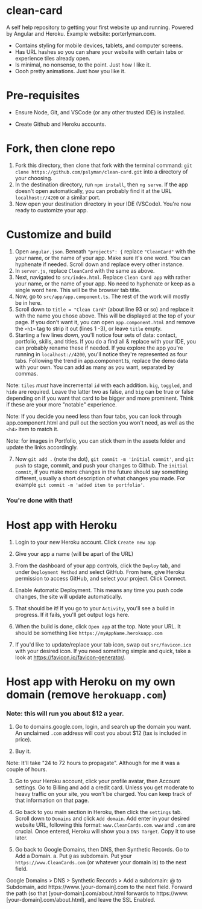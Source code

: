 # clean-card
A self help repository to getting your first website up and running. Powered by Angular and Heroku. Example website: porterlyman.com. 

- Contains styling for mobile devices, tablets, and computer screens. 
- Has URL hashes so you can share your website with certain tabs or experience tiles already open. 
- Is minimal, no nonsense, to the point. Just how I like it. 
- Oooh pretty animations. Just how you like it.

# Pre-requisites
- Ensure Node, Git, and VSCode (or any other trusted IDE) is installed. 

- Create Github and Heroku accounts.

# Fork, then clone repo
1. Fork this directory, then clone that fork with the terminal command: `git clone https://github.com/pslyman/clean-card.git` into a directory of your choosing. 
2. In the destination directory, run `npm install`, then `ng serve`. If the app doesn't open automatically, you can probably find it at the URL `localhost://4200` or a similar port.
3. Now open your destination directory in your IDE (VSCode). You're now ready to customize your app. 

# Customize and build
1. Open `angular.json`. Beneath `"projects": {` replace `"CleanCard"` with the your name, or the name of your app. Make sure it's one word. You can hyphenate if needed. Scroll down and replace every other instance.
2. In `server.js`, replace `CleanCard` with the same as above. 
3. Next, navigated to `src/index.html`. Replace `Clean Card app` with rather your name, or the name of your app. No need to hyphenate or keep as a single word here. This will be the browser tab title. 
4. Now, go to `src/app/app.component.ts`. The rest of the work will mostly be in here. 
5. Scroll down to `title = "Clean Card"` (about line 93 or so) and replace it with the name you chose above. This will be displayed at the top of your page. If you don't want it, you can open `app.component.html` and remove the `<h1>` tag to strip it out (lines 1 -3), or leave `title` empty. 
6. Starting a few lines down, you'll notice four sets of data: contact, portfolio, skills, and titles. If you do a find all & replace with your IDE, you can probably rename these if needed. If you explore the app you're running in `localhost://4200`, you'll notice they're represented as four tabs. Following the trend in app.component.ts, replace the demo data with your own. You can add as many as you want, separated by commas. 
 
Note: `tiles` _must_ have incremental `id` with each addition. `big`, `toggled`, and `hide` are required. Leave the latter two as false, and `big` can be true or false depending on if you want that card to be bigger and more prominent. Think if these are your more "notable" experience.

Note: If you decide you need less than four tabs, you can look through app.component.html and pull out the section you won't need, as well as the `<h4>` item to match it. 

Note: for images in Portfolio, you can stick them in the assets folder and update the links accordingly. 

7. Now `git add .` (note the dot), `git commit -m 'initial commit'`, and `git push` to stage, commit, and push your changes to Github. The `initial commit`, if you make more changes in the future should say something different, usually a short description of what changes you made. For example `git commit -m 'added item to portfolio'`.

### You're done with that!

# Host app with Heroku

1. Login to your new Heroku account. Click `Create new app`

2. Give your app a name (will be apart of the URL)

3. From the dashboard of your app controls, click the `Deploy` tab, and under `Deployment Method` and select GitHub. From here, give Heroku permission to access GitHub, and select your project. Click Connect. 

4. Enable Automatic Deployment. This means any time you push code changes, the site will update automatically.

5. That should be it! If you go to your `Activity`, you'll see a build in progress. If it fails, you'll get output logs here. 

6. When the build is done, click `Open app` at the top. Note your URL. It should be something like `https://myAppName.herokuapp.com`

7. If you'd like to update/replace your tab icon, swap out `src/favicon.ico` with your desired icon. If you need something simple and quick, take a look at https://favicon.io/favicon-generator/. 

# Host app with Heroku on my own domain (remove `herokuapp.com`)
### Note: this will run you about $12 a year. 

1. Go to domains.google.com, login, and search up the domain you want. An unclaimed `.com` address will cost you about $12 (tax is included in price). 

2. Buy it. 

Note: It'll take "24 to 72 hours to propagate". Although for me it was a couple of hours.

3. Go to your Heroku account, click your profile avatar, then Account settings. Go to Billing and add a credit card. Unless you get moderate to heavy traffic on your site, you won't be charged. You can keep track of that information on that page.

4. Go back to you main section in Heroku, then click the `settings` tab. Scroll down to `Domains` and click `Add domain`. Add enter in your desired website URL, following this format: `www.CleanCards.com`. `www` and `.com` are crucial. Once entered, Heroku will show you a `DNS Target`. Copy it to use later. 

5. Go back to Google Domains, then DNS, then Synthetic Records. Go to Add a Domain.
 a. Put `@` as subdomain. Put your `https://www.CleanCards.com` (or whatever your domain is) to the next field. 


Google Domains > DNS > Synthetic Records > Add a subdomain: @ to Subdomain, add https://www.[your-domain].com to the next field. Forward the path (so that [your-domain].com/about.html forwards to https://www.[your-domain].com/about.html), and leave the SSL Enabled.
